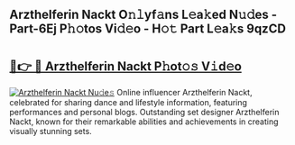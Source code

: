 ## Arzthelferin Nackt O𝚗𝚕yf𝚊ns L𝚎a𝚔ed N𝚞𝚍es - Part-6Ej P𝚑𝚘tos Vi𝚍𝚎o - H𝚘𝚝 Part L𝚎a𝚔s 9qzCD

# <h2><a href="http://kf1cnl.oniu.top/?m=Arzthelferin+Nackt">🔗👉 🔴 Arzthelferin Nackt P𝚑ot𝚘𝚜 V𝚒d𝚎o</a></h2>

[![Arzthelferin Nackt Nu𝚍e𝚜](https://i.imgur.com/0qMVB7G.gif)](http://kf1cnl.oniu.top/?m=Arzthelferin+Nackt)
Online influencer Arzthelferin Nackt, celebrated for sharing dance and lifestyle information, featuring performances and personal blogs. Outstanding set designer Arzthelferin Nackt, known for their remarkable abilities and achievements in creating visually stunning sets.  
